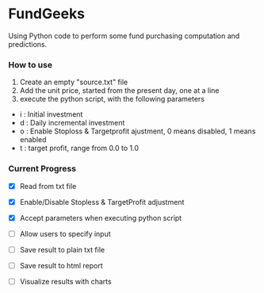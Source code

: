 # FundGeeks
Using Python code to perform some fund purchasing computation and predictions.


### How to use
1. Create an empty "source.txt" file
2. Add the unit price, started from the present day, one at a line
3. execute the python script, with the following parameters
- i : Initial investment
- d : Daily incremental investment 
- o : Enable Stoploss & Targetprofit ajustment, 0 means disabled, 1 means enabled
- t : target profit, range from 0.0 to 1.0

### Current Progress

- [x] Read from txt file
- [x] Enable/Disable Stopless & TargetProfit adjustment
- [x] Accept parameters when executing python script
- [ ]  Allow users to specify input
- [ ]  Save result to plain txt file
- [ ]  Save result to html report
- [ ]  Visualize results with charts


